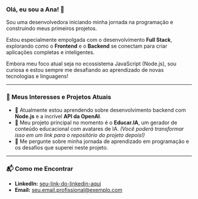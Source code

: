 ### Olá, eu sou a Ana! 👋

Sou uma desenvolvedora iniciando minha jornada na programação e construindo meus primeiros projetos. 

Estou especialmente empolgada com o desenvolvimento **Full Stack**, explorando como o **Frontend** e o **Backend** se conectam para criar aplicações completas e inteligentes.

Embora meu foco atual seja no ecossistema JavaScript (Node.js), sou curiosa e estou sempre me desafiando ao aprendizado de novas tecnologias e linguagens!

---

### 🔭 Meus Interesses e Projetos Atuais

* 🌱 Atualmente estou aprendendo sobre desenvolvimento backend com **Node.js** e a incrível **API da OpenAI**.
* 🚀 Meu projeto principal no momento é o **Educar.IA**, um gerador de conteúdo educacional com avatares de IA. *(Você poderá transformar isso em um link para o repositório do projeto depois!)*
* 💬 Me pergunte sobre minha jornada de aprendizado em programação e os desafios que superei neste projeto.

---

### 📬 Como me Encontrar

* **LinkedIn:** [seu-link-do-linkedin-aqui](https://www.linkedin.com/in/ana-moraes-985b0617a/)
* **Email:** [seu.email.profissional@exemplo.com](mailto:soaresdemoraesanamaria@gmail.com)
